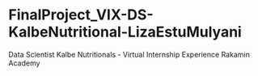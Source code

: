 # FinalProject_VIX-DS-KalbeNutritional-LizaEstuMulyani
Data Scientist Kalbe Nutritionals - Virtual Internship Experience Rakamin Academy
